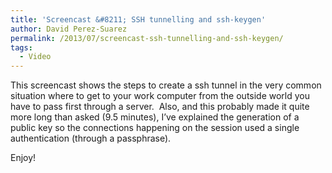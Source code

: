 ```yaml
---
title: 'Screencast &#8211; SSH tunnelling and ssh-keygen'
author: David Perez-Suarez
permalink: /2013/07/screencast-ssh-tunnelling-and-ssh-keygen/
tags:
  - Video
---
```

This screencast shows the steps to create a ssh tunnel in the very common situation where to get to your work computer from the outside world you have to pass first through a server.  Also, and this probably made it quite more long than asked (9.5 minutes), I&#8217;ve explained the generation of a public key so the connections happening on the session used a single authentication (through a passphrase).

Enjoy!

